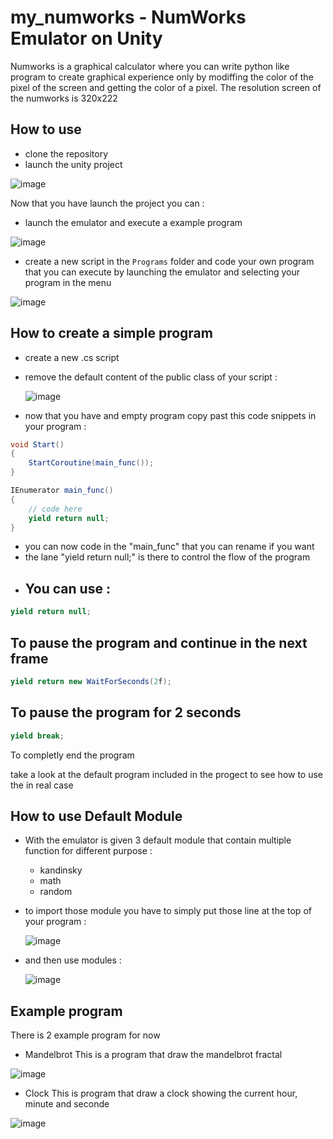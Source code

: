 # my_numworks - NumWorks Emulator on Unity
Numworks is a graphical calculator where you can write python like program to create graphical experience only by modiffing the color of the pixel of the screen and getting the color of a pixel.
The resolution screen of the numworks is 320x222

## How to use

- clone the repository
- launch the unity project

![image](https://github.com/thibaudcathala/my_numworks/assets/114906947/917006e5-b2c5-4753-9b1d-2cbad67eb8a5)

Now that you have launch the project you can :
  - launch the emulator and execute a example program

  ![image](https://github.com/thibaudcathala/my_numworks/assets/114906947/18e954f7-405c-4fc7-b2a7-ac6c9b24dc71)

  - create a new script in the `Programs` folder and code your own program that you can execute by launching the emulator and selecting your program in the menu

  ![image](https://github.com/thibaudcathala/my_numworks/assets/114906947/e2915313-7059-4a44-b66e-3d1538aedd25)

## How to create a simple program

- create a new .cs script
- remove the default content of the public class of your script :

  ![image](https://github.com/thibaudcathala/my_numworks/assets/114906947/1834193d-d951-4a67-922c-18de744fc31a)

- now that you have and empty program copy past this code snippets in your program :

```cs
void Start()
{
    StartCoroutine(main_func());
}

IEnumerator main_func()
{
    // code here
    yield return null;
}
```

- you can now code in the "main_func" that you can rename if you want
- the lane "yield return null;" is there to control the flow of the program
- You can use :
  -
```cs
yield return null;
```
To pause the program and continue in the next frame
  -
```cs
yield return new WaitForSeconds(2f);
```
To pause the program for 2 seconds
  -
```cs
yield break;
```
To completly end the program

take a look at the default program included in the progect to see how to use the in real case

## How to use Default Module

- With the emulator is given 3 default module that contain multiple function for different purpose :
    - kandinsky
    - math
    - random

- to import those module you have to simply put those line at the top of your program :

  ![image](https://github.com/thibaudcathala/my_numworks/assets/114906947/7925e01a-041b-4b85-b20e-35f848fcf621)

- and then use modules :

  ![image](https://github.com/thibaudcathala/my_numworks/assets/114906947/7f046566-328b-4dc2-9324-16632e0a77e4)

## Example program

There is 2 example program for now

- Mandelbrot
This is a program that draw the mandelbrot fractal

![image](https://github.com/thibaudcathala/my_numworks/assets/114906947/c4e398ad-8bd7-4889-af9d-947e2ec80fed)

- Clock
This is program that draw a clock showing the current hour, minute and seconde

![image](https://github.com/thibaudcathala/my_numworks/assets/114906947/973d424c-090c-44d6-9898-afdc83ba5e78)

